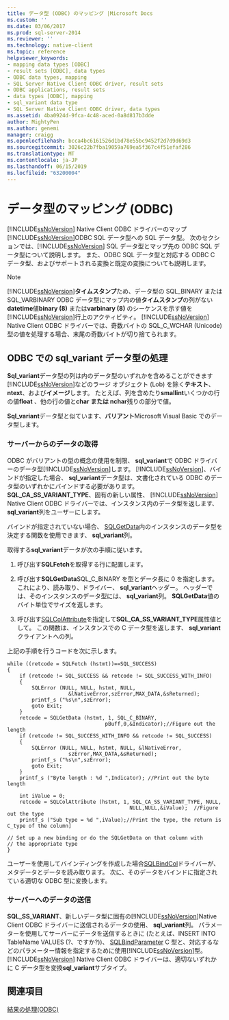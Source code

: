```yaml
---
title: データ型 (ODBC) のマッピング |Microsoft Docs
ms.custom: ''
ms.date: 03/06/2017
ms.prod: sql-server-2014
ms.reviewer: ''
ms.technology: native-client
ms.topic: reference
helpviewer_keywords:
- mapping data types [ODBC]
- result sets [ODBC], data types
- ODBC data types, mapping
- SQL Server Native Client ODBC driver, result sets
- ODBC applications, result sets
- data types [ODBC], mapping
- sql_variant data type
- SQL Server Native Client ODBC driver, data types
ms.assetid: 4ba0924d-9fca-4c48-aced-0a8d817b3dde
author: MightyPen
ms.author: genemi
manager: craigg
ms.openlocfilehash: bcca4bc6161526d1bd78e55bc9452f2d7d9d69d3
ms.sourcegitcommit: 3026c22b7fba19059a769ea5f367c4f51efaf286
ms.translationtype: MT
ms.contentlocale: ja-JP
ms.lasthandoff: 06/15/2019
ms.locfileid: "63200004"
---
```

# <a name="mapping-data-types-odbc"></a>データ型のマッピング (ODBC)
  [!INCLUDE[ssNoVersion](../../includes/ssnoversion-md.md)] Native Client ODBC ドライバーのマップ[!INCLUDE[ssNoVersion](../../includes/ssnoversion-md.md)]ODBC SQL データ型への SQL データ型。 次のセクションでは、[!INCLUDE[ssNoVersion](../../includes/ssnoversion-md.md)] SQL データ型とマップ先の ODBC SQL データ型について説明します。 また、ODBC SQL データ型と対応する ODBC C データ型、およびサポートされる変換と既定の変換についても説明します。  
  
> [!NOTE]  
>  [!INCLUDE[ssNoVersion](../../includes/ssnoversion-md.md)]**タイムスタンプ**ため、データ型の SQL_BINARY または SQL_VARBINARY ODBC データ型にマップ内の値**タイムスタンプ**の列がない**datetime**値**binary (8)** または**varbinary (8)** のシーケンスを示す値を[!INCLUDE[ssNoVersion](../../includes/ssnoversion-md.md)]行上のアクティビティ。 [!INCLUDE[ssNoVersion](../../includes/ssnoversion-md.md)] Native Client ODBC ドライバーでは、奇数バイトの SQL_C_WCHAR (Unicode) 型の値を処理する場合、末尾の奇数バイトが切り捨てられます。  
  
## <a name="dealing-with-sqlvariant-data-type-in-odbc"></a>ODBC での sql_variant データ型の処理  
 **Sql_variant**データ型の列は内のデータ型のいずれかを含めることができます[!INCLUDE[ssNoVersion](../../includes/ssnoversion-md.md)]などのラージ オブジェクト (Lob) を除く**テキスト**、 **ntext**、および**イメージ**します。 たとえば、列を含めたり**smallint**いくつかの行の値**float** 、他の行の値と**char または nchar**残りの部分で値。  
  
 **Sql_variant**データ型と似ています、**バリアント**Microsoft Visual Basic でのデータ型します。  
  
### <a name="retrieving-data-from-the-server"></a>サーバーからのデータの取得  
 ODBC がバリアントの型の概念の使用を制限、 **sql_variant**で ODBC ドライバーのデータ型[!INCLUDE[ssNoVersion](../../includes/ssnoversion-md.md)]します。 [!INCLUDE[ssNoVersion](../../includes/ssnoversion-md.md)]、バインドが指定した場合、 **sql_variant**データ型は、文書化されている ODBC のデータ型のいずれかにバインドする必要があります。 **SQL_CA_SS_VARIANT_TYPE**、固有の新しい属性、 [!INCLUDE[ssNoVersion](../../includes/ssnoversion-md.md)] Native Client ODBC ドライバーでは、インスタンス内のデータ型を返します、 **sql_variant**列をユーザーにします。  
  
 バインドが指定されていない場合、 [SQLGetData](../native-client-odbc-api/sqlgetdata.md)内のインスタンスのデータ型を決定する関数を使用できます、 **sql_variant**列。  
  
 取得する**sql_variant**データが次の手順に従います。  
  
1.  呼び出す**SQLFetch**を取得する行に配置します。  
  
2.  呼び出す**SQLGetData**SQL_C_BINARY を型とデータ長に 0 を指定します。 これにより、読み取り、ドライバー、 **sql_variant**ヘッダー。 ヘッダーでは、そのインスタンスのデータ型には、 **sql_variant**列。 **SQLGetData**値のバイト単位でサイズを返します。  
  
3.  呼び出す[SQLColAttribute](../native-client-odbc-api/sqlcolattribute.md)を指定して**SQL_CA_SS_VARIANT_TYPE**属性値として。 この関数は、インスタンスでの C データ型を返します、 **sql_variant**クライアントへの列。  
  
 上記の手順を行うコードを次に示します。  
  
```  
while ((retcode = SQLFetch (hstmt))==SQL_SUCCESS)  
{  
    if (retcode != SQL_SUCCESS && retcode != SQL_SUCCESS_WITH_INFO)  
    {  
        SQLError (NULL, NULL, hstmt, NULL,   
                    &lNativeError,szError,MAX_DATA,&sReturned);  
        printf_s ("%s\n",szError);  
        goto Exit;  
    }  
    retcode = SQLGetData (hstmt, 1, SQL_C_BINARY,   
                                pBuff,0,&Indicator);//Figure out the length  
    if (retcode != SQL_SUCCESS_WITH_INFO && retcode != SQL_SUCCESS)  
    {  
        SQLError (NULL, NULL, hstmt, NULL, &lNativeError,   
                    szError,MAX_DATA,&sReturned);  
        printf_s ("%s\n",szError);  
        goto Exit;  
    }  
    printf_s ("Byte length : %d ",Indicator); //Print out the byte length  
  
    int iValue = 0;  
    retcode = SQLColAttribute (hstmt, 1, SQL_CA_SS_VARIANT_TYPE, NULL,   
                                        NULL,NULL,&iValue);  //Figure out the type  
    printf_s ("Sub type = %d ",iValue);//Print the type, the return is C_type of the column]  
  
// Set up a new binding or do the SQLGetData on that column with   
// the appropriate type  
}  
```  
  
 ユーザーを使用してバインディングを作成した場合[SQLBindCol](../native-client-odbc-api/sqlbindcol.md)ドライバーが、メタデータとデータを読み取ります。 次に、そのデータをバインドに指定されている適切な ODBC 型に変換します。  
  
### <a name="sending-data-to-the-server"></a>サーバーへのデータの送信  
 **SQL_SS_VARIANT**、新しいデータ型に固有の[!INCLUDE[ssNoVersion](../../includes/ssnoversion-md.md)]Native Client ODBC ドライバーに送信されるデータの使用、 **sql_variant**列。 パラメーターを使用してサーバーにデータを送信するときに (たとえば、INSERT INTO TableName VALUES (?、ですか?))、 [SQLBindParameter](../native-client-odbc-api/sqlbindparameter.md) C 型と、対応するなどのパラメーター情報を指定するために使用[!INCLUDE[ssNoVersion](../../includes/ssnoversion-md.md)]型。 [!INCLUDE[ssNoVersion](../../includes/ssnoversion-md.md)] Native Client ODBC ドライバーは、適切ないずれかに C データ型を変換**sql_variant**サブタイプ。  
  
## <a name="see-also"></a>関連項目  
 [結果の処理&#40;ODBC&#41;](processing-results-odbc.md)  
  
  
